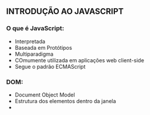 ## INTRODUÇÃO AO JAVASCRIPT

### O que é JavaScript:

- Interpretada
- Baseada em Protótipos
- Multiparadigma
- COmumente utilizada em aplicações web client-side
- Segue o padrão ECMAScript



### DOM:

- Document Object Model
- Estrutura dos elementos dentro da janela
- 
